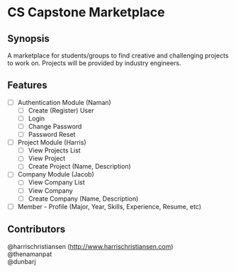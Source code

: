 # CS Capstone Marketplace

## Synopsis

A marketplace for students/groups to find creative and challenging projects to work on. Projects will be provided by industry engineers.  

## Features

- [ ] Authentication Module (Naman)
	- [ ] Create (Register) User
	- [ ] Login
	- [ ] Change Password
	- [ ] Password Reset
- [ ] Project Module (Harris)
	- [ ] View Projects List
	- [ ] View Project
	- [ ] Create Project (Name, Description)
- [ ] Company Module (Jacob)
	- [ ] View Company List
	- [ ] View Company
	- [ ] Create Company (Name, Description)
- [ ] Member - Profile (Major, Year, Skills, Experience, Resume, etc)

## Contributors

@harrischristiansen (http://www.harrischristiansen.com)  
@thenamanpat  
@dunbarj